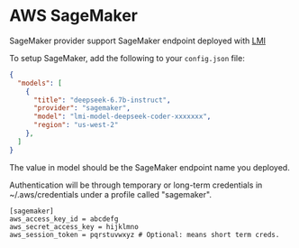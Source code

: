 # AWS SageMaker 

SageMaker provider support SageMaker endpoint deployed with [LMI](https://docs.djl.ai/docs/serving/serving/docs/lmi/index.html)

To setup SageMaker, add the following to your `config.json` file:

```json title="~/.softcodes/config.json"
{
  "models": [
    {
      "title": "deepseek-6.7b-instruct",
      "provider": "sagemaker",
      "model": "lmi-model-deepseek-coder-xxxxxxx",
      "region": "us-west-2"
    },
  ]
}
```

The value in model should be the SageMaker endpoint name you deployed.

Authentication will be through temporary or long-term credentials in 
~/.aws/credentials under a profile called "sagemaker".

```title="~/.aws/credentials
[sagemaker]
aws_access_key_id = abcdefg
aws_secret_access_key = hijklmno
aws_session_token = pqrstuvwxyz # Optional: means short term creds. 
```
